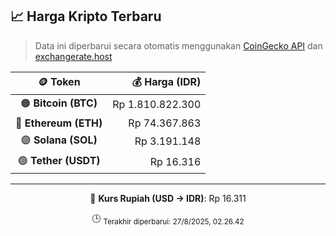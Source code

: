 

<!-- HARGA_KRIPTO -->
## 📈 Harga Kripto Terbaru

> Data ini diperbarui secara otomatis menggunakan [CoinGecko API](https://www.coingecko.com/) dan [exchangerate.host](https://exchangerate.host/)

<div align="center">

| 🪙 Token | 💰 Harga (IDR) |
|:------:|---------------:|
| 🟠 **Bitcoin (BTC)**   | Rp 1.810.822.300 |
| 🔵 **Ethereum (ETH)**  | Rp 74.367.863 |
| 🟣 **Solana (SOL)**    | Rp 3.191.148 |
| 🟢 **Tether (USDT)**   | Rp 16.316 |

---

💱 **Kurs Rupiah (USD → IDR)**: Rp 16.311

🕒 <sub>Terakhir diperbarui: 27/8/2025, 02.26.42</sub>

</div>
<!-- /HARGA_KRIPTO -->
